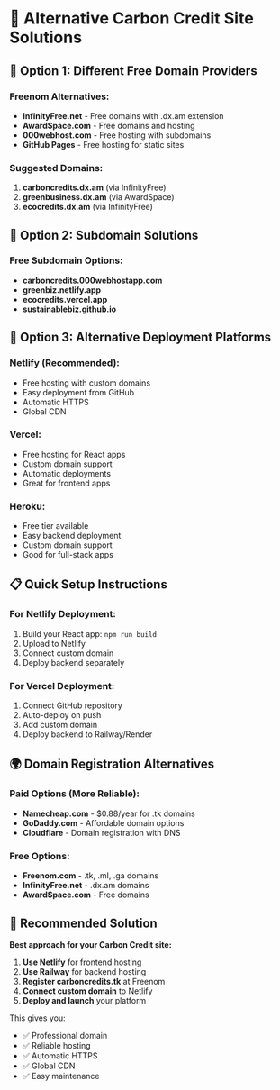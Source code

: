 # 🌱 Alternative Carbon Credit Site Solutions

## 🚀 **Option 1: Different Free Domain Providers**

### **Freenom Alternatives:**
- **InfinityFree.net** - Free domains with .dx.am extension
- **AwardSpace.com** - Free domains and hosting
- **000webhost.com** - Free hosting with subdomains
- **GitHub Pages** - Free hosting for static sites

### **Suggested Domains:**
1. **carboncredits.dx.am** (via InfinityFree)
2. **greenbusiness.dx.am** (via AwardSpace)
3. **ecocredits.dx.am** (via InfinityFree)

## 🎯 **Option 2: Subdomain Solutions**

### **Free Subdomain Options:**
- **carboncredits.000webhostapp.com**
- **greenbiz.netlify.app**
- **ecocredits.vercel.app**
- **sustainablebiz.github.io**

## 🔧 **Option 3: Alternative Deployment Platforms**

### **Netlify (Recommended):**
- Free hosting with custom domains
- Easy deployment from GitHub
- Automatic HTTPS
- Global CDN

### **Vercel:**
- Free hosting for React apps
- Custom domain support
- Automatic deployments
- Great for frontend apps

### **Heroku:**
- Free tier available
- Easy backend deployment
- Custom domain support
- Good for full-stack apps

## 📋 **Quick Setup Instructions**

### **For Netlify Deployment:**
1. Build your React app: `npm run build`
2. Upload to Netlify
3. Connect custom domain
4. Deploy backend separately

### **For Vercel Deployment:**
1. Connect GitHub repository
2. Auto-deploy on push
3. Add custom domain
4. Deploy backend to Railway/Render

## 🌍 **Domain Registration Alternatives**

### **Paid Options (More Reliable):**
- **Namecheap.com** - $0.88/year for .tk domains
- **GoDaddy.com** - Affordable domain options
- **Cloudflare** - Domain registration with DNS

### **Free Options:**
- **Freenom.com** - .tk, .ml, .ga domains
- **InfinityFree.net** - .dx.am domains
- **AwardSpace.com** - Free domains

## 🎯 **Recommended Solution**

**Best approach for your Carbon Credit site:**

1. **Use Netlify** for frontend hosting
2. **Use Railway** for backend hosting  
3. **Register carboncredits.tk** at Freenom
4. **Connect custom domain** to Netlify
5. **Deploy and launch** your platform

This gives you:
- ✅ Professional domain
- ✅ Reliable hosting
- ✅ Automatic HTTPS
- ✅ Global CDN
- ✅ Easy maintenance




